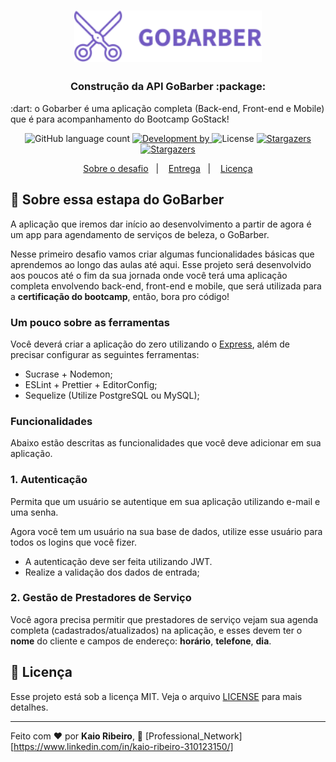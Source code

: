 <h1 align="center">
  <img alt="GoBarber" title="GoBarber" src="./img/gobarber.svg" width="300px" heigth="200px"/>
</h1>

<h3 align="center">
  Construção da API GoBarber :package:
</h3>


<p>:dart: o Gobarber é uma aplicação completa (Back-end, Front-end e Mobile) que é para acompanhamento do Bootcamp GoStack!</p>


<p align="center">
  <img alt="GitHub language count" src="https://img.shields.io/github/languages/count/rocketseat/bootcamp-gostack-desafio-02?color=%2304D361">

  <a href="https://github.com/kaiorr">
    <img alt="Development by" src="https://img.shields.io/badge/development--by-kaiorr-blue">
  </a>

  <img alt="License" src="https://img.shields.io/badge/license-MIT-%2304D361">

  <a href="https://github.com/kaiorr/goBarber/stargazers">
    <img alt="Stargazers" src="https://img.shields.io/github/stars/kaiorr/goBarber?style=social">
  </a>
    <a href="https://github.com/kaiorr/goBarber/watchers">
    <img alt="Stargazers" src="https://img.shields.io/github/watchers/kaiorr/goBarber?label=Watch&style=social">
  </a>
</p>

<p align="center">
  <a href="#rocket-sobre-o-desafio">Sobre o desafio</a>&nbsp;&nbsp;&nbsp;|&nbsp;&nbsp;&nbsp;
  <a href="#-entrega">Entrega</a>&nbsp;&nbsp;&nbsp;|&nbsp;&nbsp;&nbsp;
  <a href="#memo-licença">Licença</a>
</p>

## :rocket: Sobre essa estapa do GoBarber

A aplicação que iremos dar início ao desenvolvimento a partir de agora é um app para agendamento de serviços de beleza, o GoBarber.

Nesse primeiro desafio vamos criar algumas funcionalidades básicas que aprendemos ao longo das aulas até aqui. Esse projeto será desenvolvido aos poucos até o fim da sua jornada onde você terá uma aplicação completa envolvendo back-end, front-end e mobile, que será utilizada para a **certificação do bootcamp**, então, bora pro código!

### **Um pouco sobre as ferramentas**

Você deverá criar a aplicação do zero utilizando o [Express](https://expressjs.com/), além de precisar configurar as seguintes ferramentas:

- Sucrase + Nodemon;
- ESLint + Prettier + EditorConfig;
- Sequelize (Utilize PostgreSQL ou MySQL);

### **Funcionalidades**

Abaixo estão descritas as funcionalidades que você deve adicionar em sua aplicação.

### **1. Autenticação**

Permita que um usuário se autentique em sua aplicação utilizando e-mail e uma senha.

Agora você tem um usuário na sua base de dados, utilize esse usuário para todos os logins que você fizer.

- A autenticação deve ser feita utilizando JWT.
- Realize a validação dos dados de entrada;

### 2. Gestão de Prestadores de Serviço

Você agora precisa permitir que prestadores de serviço vejam sua agenda completa (cadastrados/atualizados) na aplicação, e esses devem ter o **nome** do cliente e campos de endereço: **horário**, **telefone**, **dia**.


## :memo: Licença

Esse projeto está sob a licença MIT. Veja o arquivo [LICENSE](LICENSE.md) para mais detalhes.

---
Feito com :heart: por **Kaio Ribeiro**, 🤙 [Professional_Network][https://www.linkedin.com/in/kaio-ribeiro-310123150/]
